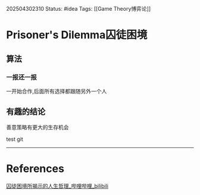 202504302310
Status: #idea
Tags: [[Game Theory博弈论]]

# Prisoner's Dilemma囚徒困境
## 算法
### 一报还一报
一开始合作,后面所有选择都跟随另外一个人
## 有趣的结论
善意策略有更大的生存机会

test git

___
# References
[囚徒困境所揭示的人生哲理_哔哩哔哩_bilibili](https://www.bilibili.com/video/BV19T4m1U7qX/?spm_id_from=333.1387.upload.video_card.click&vd_source=9cd149559761a974b9e0b2752f785fc6)